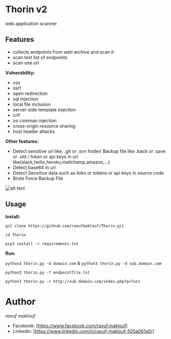 # Thorin v2
web application scanner
## Features 
* collects endpoints from web archive and scan it
* scan text list of endpoints
* scan one url

**Vulnerability:** 
* xss 
* ssrf
* open redirection 
* sql injection  
* local file inclusion 
* server-side template injection 
* crlf 
* os comman injection  
* cross-origin resource sharing
* host header attacks

**Other features:**
* Detect sensitive url like: .git or .svn folder/ Backup file like .back or .save or .old / token or api keys in url  like(slack,twilio,heroku,mailchamp,amazon,...)
* Detect base64 in url 
* Detect Sensitive data such as links or tokens or api keys in source code
* Brute Force Backup File

![alt text](https://github.com/raoufmaklouf/Thorin/blob/master/pictures/Screenshot%20at%202021-01-31%2015-04-16.png)

## Usage
**Install:**

`git clone https://github.com/raoufmaklouf/Thorin.git`

`cd Thorin`

`pip3 install -r requirements.txt
`

**Run:**

`python3 thorin.py -d domain.com` & `python3 thorin.py -d sub.domain.com`


 `python3 thorin.py -f endpointfile.txt`
 
 
 `python3 thorin.py -r http://sub.domain.com/index.php?p=fuzz`



# **Author** #
*raouf maklouf*
* Facebook: [https://www.facebook.com/raouf.maklouf]
* Linkedin: [https://www.linkedin.com/in/raouf-maklouf-505a061a0/]
